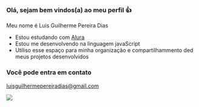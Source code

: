 ### Olá, sejam bem vindos(a) ao meu perfil 👍

Meu nome é Luis Guilherme Pereira Dias

- Estou estudando com [Alura](https://www.alura.com.br)
- Estou me desenvolvendo na linguagem javaScript
- Utiliso esse espaço para minha organização e compartilhammento ded meus projetos desenvolvidos

### Você pode entra em contato 

luisguilhermepereiradias@gmail.com

![](https://media1.tenor.com/m/jOyfduHHiasAAAAC/saiyan-goku.gif)
